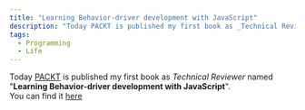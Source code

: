 ```yaml
---
title: "Learning Behavior-driver development with JavaScript"
description: "Today PACKT is published my first book as _Technical Reviewer_ named \"Learning Behavior-driver development with JavaScript\". You can find it here"
tags:
  - Programming
  - Life
---
```


Today [PACKT](https://www.packtpub.com) is published my first book as _Technical Reviewer_ named "**Learning Behavior-driver development with JavaScript**".   
You can find it [here](https://www.packtpub.com/application-development/learning-behavior-driven-development-javascript)